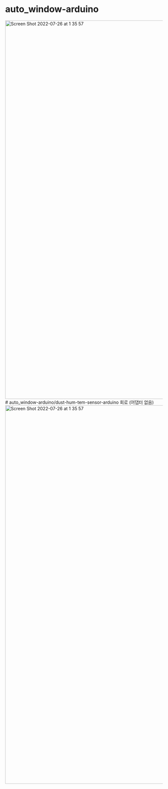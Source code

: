 # auto_window-arduino
<img width="1209" alt="Screen Shot 2022-07-26 at 1 35 57" src="https://user-images.githubusercontent.com/84518996/180829621-7743eb26-8f5f-46fb-abb9-7751aaa2f0e2.png">
# auto_window-arduino/dust-hum-tem-sensor-arduino 회로 (어댑터 없음)
<img width="1209" alt="Screen Shot 2022-07-26 at 1 35 57" src="https://user-images.githubusercontent.com/106059408/181871938-26711605-7ca5-4b3b-8c96-0e43f99ab20c.png">
